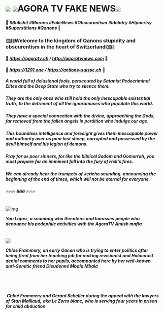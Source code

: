 
# ![](https://i.imgur.com/QWJjV0Q.png) ![](https://i.imgur.com/MKGLlNT.png)**AGORA TV FAKE NEWS**![](https://i.imgur.com/MKGLlNT.png) 
#### 💩 *#Bullshit #Morons #FakeNews #Obscurantism #Idolatry #Hipocrisy #Superstitions #Qanons* 💩


### 🇨🇭**Welcome to the kingdom of Qanons stupidity and obscurentism in the heart of Switzerland**🇨🇭
#### 🤮 *https://agoratv.ch  /  http://agoratvnews.com* 🤮
#### 💩 *https://1291.one  /  https://actions-suisse.ch* 💩


***A world full of delusional fools, persecuted by Satanist Pedocriminal*** 
***Elites and the Deep State who try to silence them.***
###
***They are the only ones who still hold the only inescapable existential truth,***
***to the detriment of all the ignoramuses who populate this world.***
###
***They have a special connection with the divine, approaching the Gods, far removed***
***from the fallen angels in perdition who indulge our age.***
###
***This boundless intelligence and foresight gives them inescapable power and authority over***
***us poor lost sheep, corrupted and possessed by the devil himself and his legion of demons.***
###
***Pray for us poor sinners, for like the biblical Sodom and Gomorrah, you must prepare***
***for an imminent fall into the fury of Hell's fires.***
###
***We can already hear the trumpets of Jericho sounding, announcing the beginning***
***of the end of times, which will not be eternal for everyone.*** 
###
🔥🔥🔥   ***666***   🔥🔥🔥

#

![img](https://media.giphy.com/media/EnzJLxbJKWf0I597QJ/giphy.gif)

***Yan Lopez, a scumbag who threatens and harasses people who denounce his pedophile activities with the AgoraTV Amish mafia***
#

![](https://i.imgur.com/U3KIRfE.png)

***Chloe Frammery, an early Qanon who is trying to enter politics after being fired from her teaching job for making revisionist and Holocaust denial comments to her pupils, accompanied here by her well-known anti-Semitic friend Dieudonné Mbala Mbala***

#

![]()

#

![]()
***Chloé Frammery and Gérard Scheller during the appeal with the lawyers of Stan Maillaud,***
***aka Le Zorro blanc, who is serving four years in prison for child abduction***
